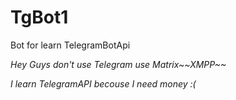 # TgBot1
Bot for learn TelegramBotApi

*Hey Guys don't use Telegram use Matrix\~~XMPP~~*

*I learn TelegramAPI becouse I need money :(*
